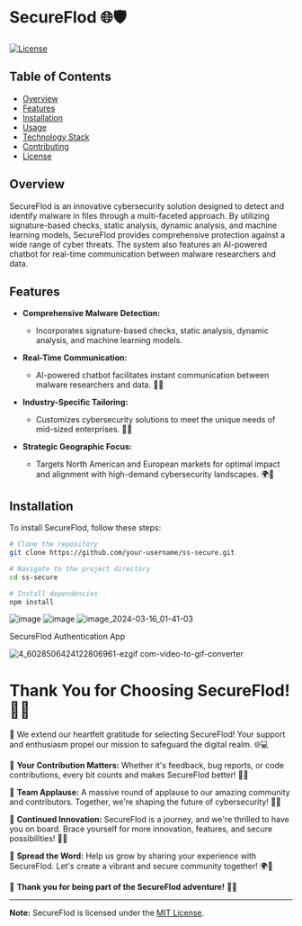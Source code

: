 # SecureFlod 🌐🛡️

[![License](https://img.shields.io/badge/license-MIT-blue.svg)](https://opensource.org/licenses/MIT)

## Table of Contents
- [Overview](#overview)
- [Features](#features)
- [Installation](#installation)
- [Usage](#usage)
- [Technology Stack](#technology-stack)
- [Contributing](#contributing)
- [License](#license)

## Overview

SecureFlod is an innovative cybersecurity solution designed to detect and identify malware in files through a multi-faceted approach. By utilizing signature-based checks, static analysis, dynamic analysis, and machine learning models, SecureFlod provides comprehensive protection against a wide range of cyber threats. The system also features an AI-powered chatbot for real-time communication between malware researchers and data.

## Features

- **Comprehensive Malware Detection:**
  - Incorporates signature-based checks, static analysis, dynamic analysis, and machine learning models.

- **Real-Time Communication:**
  - AI-powered chatbot facilitates instant communication between malware researchers and data. 🤖💬

- **Industry-Specific Tailoring:**
  - Customizes cybersecurity solutions to meet the unique needs of mid-sized enterprises. 🎩👔

- **Strategic Geographic Focus:**
  - Targets North American and European markets for optimal impact and alignment with high-demand cybersecurity landscapes. 🌍🎯

## Installation

To install SecureFlod, follow these steps:

```bash
# Clone the repository
git clone https://github.com/your-username/ss-secure.git

# Navigate to the project directory
cd ss-secure

# Install dependencies
npm install
```


![image](https://github.com/i-sanjay-cs/Secureflod/assets/70086773/bd724990-1acc-49f7-9bcc-90ae7648b0b9)
![image](https://github.com/i-sanjay-cs/Secureflod/assets/70086773/c9676e48-e34e-4136-852f-6d286cd56cde)
![image_2024-03-16_01-41-03](https://github.com/nullblocks/ss-secure/assets/110848103/2edb2411-b057-4ab6-9915-3de9efcfdfb3)

SecureFlod Authentication App 

![4_6028506424122806961-ezgif com-video-to-gif-converter](https://github.com/nullblocks/ss-secure/assets/110848103/b1d65c27-1082-409d-ab0b-4cdcd75ec680)



# Thank You for Choosing SecureFlod! 🌟✨

🚀 We extend our heartfelt gratitude for selecting SecureFlod! Your support and enthusiasm propel our mission to safeguard the digital realm. 🌐💻

💖 **Your Contribution Matters:** Whether it's feedback, bug reports, or code contributions, every bit counts and makes SecureFlod better! 🙏🌈

👏 **Team Applause:** A massive round of applause to our amazing community and contributors. Together, we're shaping the future of cybersecurity! 👏🚀

🌟 **Continued Innovation:** SecureFlod is a journey, and we're thrilled to have you on board. Brace yourself for more innovation, features, and secure possibilities! 🎩💼

🌈 **Spread the Word:** Help us grow by sharing your experience with SecureFlod. Let's create a vibrant and secure community together! 🌍🤝

🙌 **Thank you for being part of the SecureFlod adventure!** 🙌✨


---

**Note:** SecureFlod is licensed under the [MIT License](LICENSE).


